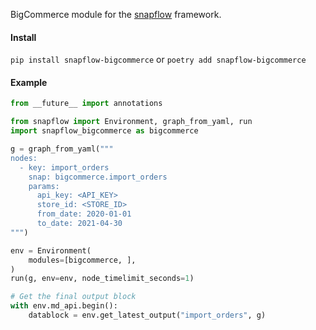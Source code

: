 BigCommerce module for the [snapflow](https://github.com/kvh/snapflow) framework.

#### Install

`pip install snapflow-bigcommerce` or `poetry add snapflow-bigcommerce`

#### Example

```python
from __future__ import annotations

from snapflow import Environment, graph_from_yaml, run
import snapflow_bigcommerce as bigcommerce

g = graph_from_yaml("""
nodes:
  - key: import_orders
    snap: bigcommerce.import_orders
    params:
      api_key: <API_KEY>
      store_id: <STORE_ID>
      from_date: 2020-01-01
      to_date: 2021-04-30
""")

env = Environment(
    modules=[bigcommerce, ],
)
run(g, env=env, node_timelimit_seconds=1)

# Get the final output block
with env.md_api.begin():
    datablock = env.get_latest_output("import_orders", g)
```
